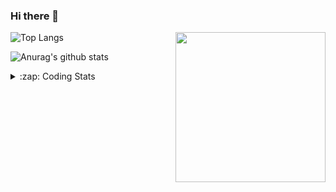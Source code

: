 ### Hi there 👋

<!--
**tao8687/tao8687** is a ✨ _special_ ✨ repository because its `README.md` (this file) appears on your GitHub profile.

Here are some ideas to get you started:

- 🔭 I’m currently working on ...
- 🌱 I’m currently learning ...
- 👯 I’m looking to collaborate on ...
- 🤔 I’m looking for help with ...
- 💬 Ask me about ...
- 📫 How to reach me: ...
- 😄 Pronouns: ...
- ⚡ Fun fact: ...
-->

<img align='right' src="https://media.giphy.com/media/M9gbBd9nbDrOTu1Mqx/giphy.gif" width="240">

  
![Top Langs](https://github-readme-stats.vercel.app/api/top-langs/?username=tao8687&layout=compact&title_color=23238E&text_color=A67D3D)

![Anurag's github stats](https://github-readme-stats.vercel.app/api?username=tao8687&show_icons=true&&text_color=A67D3D&title_color=23238E&show_icons=false&count_private=true&hide=stars)

<details>
  <summary>:zap: Coding Stats</summary>
  <br>
    
<!--START_SECTION:waka-->

```text
From: 20 March 2023 - To: 27 March 2023

C                  36 hrs 41 mins  █████████████████▓░░░░░░░   70.80 %
Text               4 hrs 56 mins   ██▒░░░░░░░░░░░░░░░░░░░░░░   09.53 %
C++                4 hrs 46 mins   ██▒░░░░░░░░░░░░░░░░░░░░░░   09.22 %
Makefile           1 hr 44 mins    █░░░░░░░░░░░░░░░░░░░░░░░░   03.37 %
Markdown           58 mins         ▒░░░░░░░░░░░░░░░░░░░░░░░░   01.87 %
Bash               57 mins         ▒░░░░░░░░░░░░░░░░░░░░░░░░   01.84 %
```

<!--END_SECTION:waka-->
</details>
